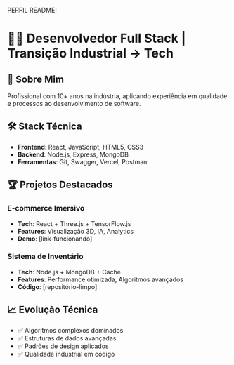 PERFIL README:
# 👨‍💻 Desenvolvedor Full Stack | Transição Industrial → Tech

## 🎯 Sobre Mim
Profissional com 10+ anos na indústria, aplicando experiência 
em qualidade e processos ao desenvolvimento de software.

## 🛠️ Stack Técnica
- **Frontend**: React, JavaScript, HTML5, CSS3
- **Backend**: Node.js, Express, MongoDB
- **Ferramentas**: Git, Swagger, Vercel, Postman

## 🏆 Projetos Destacados
### E-commerce Imersivo
- **Tech**: React + Three.js + TensorFlow.js
- **Features**: Visualização 3D, IA, Analytics
- **Demo**: [link-funcionando]

### Sistema de Inventário
- **Tech**: Node.js + MongoDB + Cache
- **Features**: Performance otimizada, Algoritmos avançados
- **Código**: [repositório-limpo]

## 📈 Evolução Técnica
- ✅ Algoritmos complexos dominados
- ✅ Estruturas de dados avançadas
- ✅ Padrões de design aplicados
- ✅ Qualidade industrial em código

